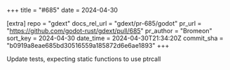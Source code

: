 +++
title = "#685"
date = 2024-04-30

[extra]
repo = "gdext"
docs_rel_url = "gdext/pr-685/godot"
pr_url = "https://github.com/godot-rust/gdext/pull/685"
pr_author = "Bromeon"
sort_key = 2024-04-30
date_time = 2024-04-30T21:34:20Z
commit_sha = "b0919a8eae685bd30516559a185872d6e6ae1893"
+++

Update tests, expecting static functions to use ptrcall

